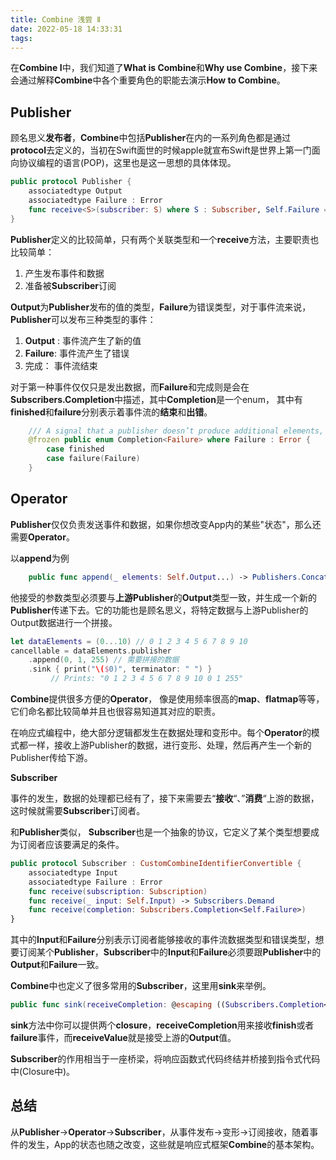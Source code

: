 ```yaml
---
title: Combine 浅尝 Ⅱ
date: 2022-05-18 14:33:31
tags:
---
```

在**Combine Ⅰ**中，我们知道了**What is Combine**和**Why use Combine**，接下来会通过解释**Combine**中各个重要角色的职能去演示**How to Combine**。

## Publisher

顾名思义**发布者**，**Combine**中包括**Publisher**在内的一系列角色都是通过**protocol**去定义的，当初在Swift面世的时候apple就宣布Swift是世界上第一门面向协议编程的语言(POP)，这里也是这一思想的具体体现。

```swift
public protocol Publisher {
    associatedtype Output
    associatedtype Failure : Error
    func receive<S>(subscriber: S) where S : Subscriber, Self.Failure == S.Failure, Self.Output == S.Input
}
```

**Publisher**定义的比较简单，只有两个关联类型和一个**receive**方法，主要职责也比较简单：

1. 产生发布事件和数据
2. 准备被**Subscriber**订阅

**Output**为**Publisher**发布的值的类型，**Failure**为错误类型，对于事件流来说，**Publisher**可以发布三种类型的事件：

1. **Output** : 事件流产生了新的值
2. **Failure**:  事件流产生了错误
3. 完成： 事件流结束

对于第一种事件仅仅只是发出数据，而**Failure**和完成则是会在**Subscribers.Completion**中描述，其中**Completion**是一个enum， 其中有**finished**和**failure**分别表示着事件流的**结束**和**出错**。

```swift
    /// A signal that a publisher doesn’t produce additional elements, either due to normal completion or an error.
    @frozen public enum Completion<Failure> where Failure : Error {
        case finished
        case failure(Failure)
    }
```

## Operator

**Publisher**仅仅负责发送事件和数据，如果你想改变App内的某些"状态"，那么还需要**Operator**。

以**append**为例

```swift
    public func append(_ elements: Self.Output...) -> Publishers.Concatenate<Self, Publishers.Sequence<[Self.Output], Self.Failure>>
```

他接受的参数类型必须要与**上游Publisher**的**Output**类型一致，并生成一个新的**Publisher**传递下去。它的功能也是顾名思义，将特定数据与上游Publisher的Output数据进行一个拼接。

```swift
let dataElements = (0...10) // 0 1 2 3 4 5 6 7 8 9 10
cancellable = dataElements.publisher
    .append(0, 1, 255) // 需要拼接的数据
    .sink { print("\($0)", terminator: " ") }
         // Prints: "0 1 2 3 4 5 6 7 8 9 10 0 1 255"
```

**Combine**提供很多方便的**Operator**， 像是使用频率很高的**map**、**flatmap**等等，它们命名都比较简单并且也很容易知道其对应的职责。

在响应式编程中，绝大部分逻辑都发生在数据处理和变形中。每个**Operator**的模式都一样，接收上游Publisher的数据，进行变形、处理，然后再产生一个新的Publisher传给下游。

**Subscriber**

事件的发生，数据的处理都已经有了，接下来需要去“**接收**“、”**消费**“上游的数据，这时候就需要**Subscriber**订阅者。

和**Publisher**类似， **Subscriber**也是一个抽象的协议，它定义了某个类型想要成为订阅者应该要满足的条件。

```swift
public protocol Subscriber : CustomCombineIdentifierConvertible {
    associatedtype Input
    associatedtype Failure : Error
    func receive(subscription: Subscription)
    func receive(_ input: Self.Input) -> Subscribers.Demand
    func receive(completion: Subscribers.Completion<Self.Failure>)
}
```

其中的**Input**和**Failure**分别表示订阅者能够接收的事件流数据类型和错误类型，想要订阅某个**Publisher**，**Subscriber**中的**Input**和**Failure**必须要跟**Publisher**中的**Output**和**Failure**一致。

**Combine**中也定义了很多常用的**Subscriber**，这里用**sink**来举例。

```swift
public func sink(receiveCompletion: @escaping ((Subscribers.Completion<Self.Failure>) -> Void), receiveValue: @escaping ((Self.Output) -> Void)) -> AnyCancellable
```

**sink**方法中你可以提供两个**closure**，**receiveCompletion**用来接收**finish**或者**failure**事件，而**receiveValue**就是接受上游的**Output**值。

**Subscriber**的作用相当于一座桥梁，将响应函数式代码终结并桥接到指令式代码中(Closure中)。

## 总结

从**Publisher**->**Operator**->**Subscriber**，从事件发布->变形->订阅接收，随着事件的发生，App的状态也随之改变，这些就是响应式框架**Combine**的基本架构。